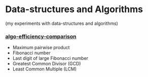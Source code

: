 # Data-structures and Algorithms
(my experiments with data-structures and algorithms)

### [algo-efficiency-comparison](./algo_efficiency_comparison/)
  * Maximum pairwise product
  * Fibonacci number
  * Last digit of large Fibonacci number
  * Greatest Common Divisor (GCD)
  * Least Common Multiple (LCM)

